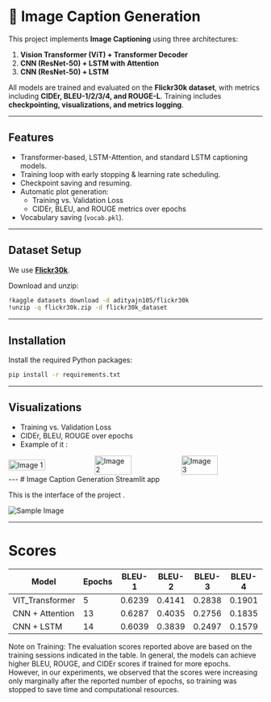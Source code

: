 # 📸 Image Caption Generation

This project implements **Image Captioning** using three architectures:  
1. **Vision Transformer (ViT) + Transformer Decoder**  
2. **CNN (ResNet-50) + LSTM with Attention**  
3. **CNN (ResNet-50) + LSTM**  

All models are trained and evaluated on the **Flickr30k dataset**, with metrics including **CIDEr, BLEU-1/2/3/4, and ROUGE-L**. Training includes **checkpointing, visualizations, and metrics logging**.

---

##  Features
- Transformer-based, LSTM-Attention, and standard LSTM captioning models.  
- Training loop with early stopping & learning rate scheduling.  
- Checkpoint saving and resuming.  
- Automatic plot generation:  
  - Training vs. Validation Loss  
  - CIDEr, BLEU, and ROUGE metrics over epochs  
- Vocabulary saving (`vocab.pkl`).  

---

##  Dataset Setup
We use [**Flickr30k**](https://www.kaggle.com/datasets/adityajn105/flickr30k).  

Download and unzip:
```bash
!kaggle datasets download -d adityajn105/flickr30k
!unzip -q flickr30k.zip -d flickr30k_dataset
```
---
##  Installation
Install the required Python packages:

```bash
pip install -r requirements.txt
```
---
##  Visualizations

- Training vs. Validation Loss
- CIDEr, BLEU, ROUGE over epochs
- Example of it :
<div style="display: flex; justify-content: center; align-items: center; gap: 10px;">
    <img src="path/to/image1.png" alt="Image 1" width="45%" />
    <img src="path/to/image2.png" alt="Image 2" width="45%" />
    <img src="path/to/image3.png" alt="Image 3" width="45%" />
</div>
---
# Image Caption Generation Streamlit app 

This is the interface of the project .

![Sample Image](images/sample.png)

---
# Scores 


| Model          | Epochs | BLEU-1 | BLEU-2 | BLEU-3 | BLEU-4 | ROUGE-1 | ROUGE-L | CIDEr  |
|----------------|--------|--------|--------|--------|--------|---------|---------|--------|
| VIT_Transformer| 5      | 0.6239 | 0.4141 | 0.2838 | 0.1901 | 0.4751  | 0.4516  | 0.4171 |
| CNN + Attention| 13     | 0.6287 | 0.4035 | 0.2756 | 0.1835 | 0.4656  | 0.4435  | 0.3931 |
| CNN + LSTM     | 14     | 0.6039 | 0.3839 | 0.2497 | 0.1579 | 0.4501  | 0.4280  | 0.3436 |


Note on Training:
The evaluation scores reported above are based on the training sessions indicated in the table. In general, the models can achieve higher BLEU, ROUGE, and CIDEr scores if trained for more epochs. However, in our experiments, we observed that the scores were increasing only marginally after the reported number of epochs, so training was stopped to save time and computational resources.
